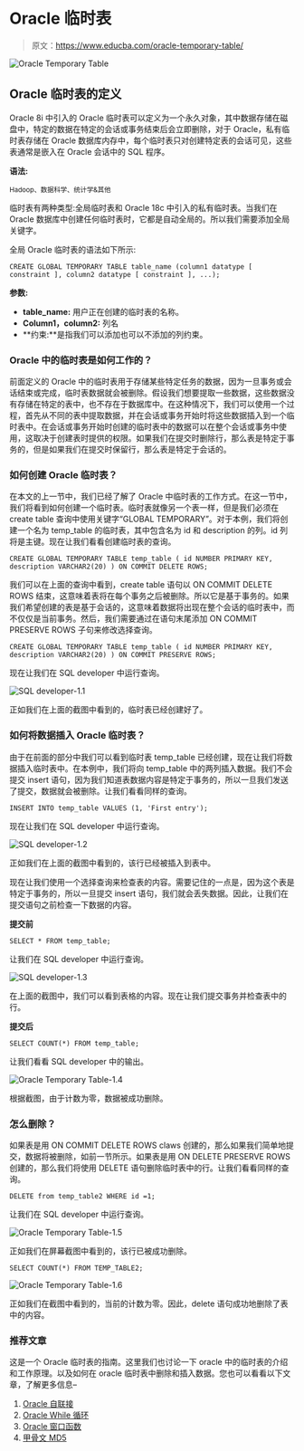 # Oracle 临时表

> 原文：<https://www.educba.com/oracle-temporary-table/>

![Oracle Temporary Table](img/2ef9ee27720d32c22a768b0a31b00139.png)



## Oracle 临时表的定义

Oracle 8i 中引入的 Oracle 临时表可以定义为一个永久对象，其中数据存储在磁盘中，特定的数据在特定的会话或事务结束后会立即删除，对于 Oracle，私有临时表存储在 Oracle 数据库内存中，每个临时表只对创建特定表的会话可见，这些表通常是嵌入在 Oracle 会话中的 SQL 程序。

**语法:**

<small>Hadoop、数据科学、统计学&其他</small>

临时表有两种类型:全局临时表和 Oracle 18c 中引入的私有临时表。当我们在 Oracle 数据库中创建任何临时表时，它都是自动全局的。所以我们需要添加全局关键字。

全局 Oracle 临时表的语法如下所示:

`CREATE GLOBAL TEMPORARY TABLE table_name
(column1 datatype [ constraint ],
column2 datatype [ constraint ],
...);`

**参数:**

*   **table_name:** 用户正在创建的临时表的名称。
*   **Column1，column2:** 列名
*   **约束:**是指我们可以添加也可以不添加的列约束。

### Oracle 中的临时表是如何工作的？

前面定义的 Oracle 中的临时表用于存储某些特定任务的数据，因为一旦事务或会话结束或完成，临时表数据就会被删除。假设我们想要提取一些数据，这些数据没有存储在特定的表中，也不存在于数据库中。在这种情况下，我们可以使用一个过程，首先从不同的表中提取数据，并在会话或事务开始时将这些数据插入到一个临时表中。在会话或事务开始时创建的临时表中的数据可以在整个会话或事务中使用，这取决于创建表时提供的权限。如果我们在提交时删除行，那么表是特定于事务的，但是如果我们在提交时保留行，那么表是特定于会话的。

### 如何创建 Oracle 临时表？

在本文的上一节中，我们已经了解了 Oracle 中临时表的工作方式。在这一节中，我们将看到如何创建一个临时表。临时表就像另一个表一样，但是我们必须在 create table 查询中使用关键字“GLOBAL TEMPORARY”。对于本例，我们将创建一个名为 temp_table 的临时表，其中包含名为 id 和 description 的列。id 列将是主键。现在让我们看看创建临时表的查询。

`CREATE GLOBAL TEMPORARY TABLE temp_table (
id NUMBER PRIMARY KEY,
description VARCHAR2(20)
)
ON COMMIT DELETE ROWS;`

我们可以在上面的查询中看到，create table 语句以 ON COMMIT DELETE ROWS 结束，这意味着表将在每个事务之后被删除。所以它是基于事务的。如果我们希望创建的表是基于会话的，这意味着数据将出现在整个会话的临时表中，而不仅仅是当前事务。然后，我们需要通过在语句末尾添加 ON COMMIT PRESERVE ROWS 子句来修改选择查询。

`CREATE GLOBAL TEMPORARY TABLE temp_table (
id NUMBER PRIMARY KEY,
description VARCHAR2(20)
)
ON COMMIT PRESERVE ROWS;`

现在让我们在 SQL developer 中运行查询。

![SQL developer-1.1](img/c582198afe3d20d878c3343a6245b594.png)



正如我们在上面的截图中看到的，临时表已经创建好了。

### 如何将数据插入 Oracle 临时表？

由于在前面的部分中我们可以看到临时表 temp_table 已经创建，现在让我们将数据插入临时表中。在本例中，我们将向 temp_table 中的两列插入数据。我们不会提交 insert 语句，因为我们知道表数据内容是特定于事务的，所以一旦我们发送了提交，数据就会被删除。让我们看看同样的查询。

`INSERT INTO temp_table VALUES (1, 'First entry');`

现在让我们在 SQL developer 中运行查询。

![SQL developer-1.2](img/383550c072b5933ad3e33017b0c32278.png)



正如我们在上面的截图中看到的，该行已经被插入到表中。

现在让我们使用一个选择查询来检查表的内容。需要记住的一点是，因为这个表是特定于事务的，所以一旦提交 insert 语句，我们就会丢失数据。因此，让我们在提交语句之前检查一下数据的内容。

**提交前**

`SELECT * FROM temp_table;`

让我们在 SQL developer 中运行查询。

![SQL developer-1.3](img/9168eae8b45d863a29b78f3e727ca859.png)



在上面的截图中，我们可以看到表格的内容。现在让我们提交事务并检查表中的行。

**提交后**

`SELECT COUNT(*) FROM temp_table;`

让我们看看 SQL developer 中的输出。

![Oracle Temporary Table-1.4](img/6963f30a715d08f2ea2955cfce7163b9.png)



根据截图，由于计数为零，数据被成功删除。

### 怎么删除？

如果表是用 ON COMMIT DELETE ROWS claws 创建的，那么如果我们简单地提交，数据将被删除，如前一节所示。如果表是用 ON DELETE PRESERVE ROWS 创建的，那么我们将使用 DELETE 语句删除临时表中的行。让我们看看同样的查询。

`DELETE from temp_table2 WHERE id =1;`

让我们在 SQL developer 中运行查询。

![Oracle Temporary Table-1.5](img/aeda4ca402c0562ce67d50f4f5902932.png)



正如我们在屏幕截图中看到的，该行已被成功删除。

`SELECT COUNT(*) FROM TEMP_TABLE2;`

![Oracle Temporary Table-1.6](img/6fea97204d25de7a669a7e85519b8723.png)



正如我们在截图中看到的，当前的计数为零。因此，delete 语句成功地删除了表中的内容。

### 推荐文章

这是一个 Oracle 临时表的指南。这里我们也讨论一下 oracle 中的临时表的介绍和工作原理。以及如何在 oracle 临时表中删除和插入数据。您也可以看看以下文章，了解更多信息–

1.  [Oracle 自联接](https://www.educba.com/oracle-self-join/)
2.  [Oracle While 循环](https://www.educba.com/oracle-while-loop/)
3.  [Oracle 窗口函数](https://www.educba.com/oracle-window-functions/)
4.  [甲骨文 MD5](https://www.educba.com/oracle-md5/)





